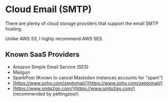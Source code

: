 # Cloud Email (SMTP)

There are plenty of cloud storage providers that support the email SMTP hosting.&#x20;

Unlike AWS S3, I highly recommend AWS SES.

## Known SaaS Providers

* Amazon Simple Email Service (SES)
* Mailgun
* SparkPost (Known to cancel Mastodon instances accounts for "spam")
* [https://www.zoho.com/zeptomail/](https://www.zoho.com/zeptomail/)
* [https://www.smtp2go.com/](https://www.smtp2go.com/) (recommended by pettingzoo)\
